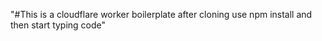 "#This is a cloudflare worker boilerplate after cloning use npm install and then start typing code"
